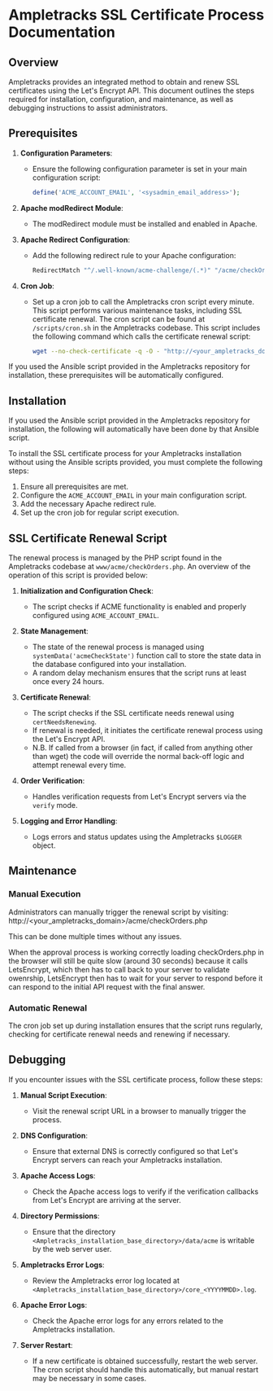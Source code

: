 # Ampletracks SSL Certificate Process Documentation

## Overview
Ampletracks provides an integrated method to obtain and renew SSL certificates using the Let's Encrypt API. This document outlines the steps required for installation, configuration, and maintenance, as well as debugging instructions to assist administrators.

## Prerequisites

1. **Configuration Parameters**:
    - Ensure the following configuration parameter is set in your main configuration script:
      ```php
      define('ACME_ACCOUNT_EMAIL', '<sysadmin_email_address>');
      ```
    
2. **Apache modRedirect Module**:
    - The modRedirect module must be installed and enabled in Apache.

3. **Apache Redirect Configuration**:
    - Add the following redirect rule to your Apache configuration:
      ```apache
      RedirectMatch "^/.well-known/acme-challenge/(.*)" "/acme/checkOrders.php?mode=verify&filename=$1"
      ```

4. **Cron Job**:
    - Set up a cron job to call the Ampletracks cron script every minute. This script performs various maintenance tasks, including SSL certificate renewal. The cron script can be found at `/scripts/cron.sh` in the Ampletracks codebase. This script includes the following command which calls the certificate renewal script:
      ```sh
      wget --no-check-certificate -q -O - "http://<your_ampletracks_domain>/acme/checkOrders.php" &
      ```

If you used the Ansible script provided in the Ampletracks repository for installation, these prerequisites will be automatically configured.

## Installation

If you used the Ansible script provided in the Ampletracks repository for installation, the following will automatically have been done by that Ansible script.

To install the SSL certificate process for your Ampletracks installation without using the Ansible scripts provided, you must complete the following steps:
1. Ensure all prerequisites are met.
2. Configure the `ACME_ACCOUNT_EMAIL` in your main configuration script.
3. Add the necessary Apache redirect rule.
4. Set up the cron job for regular script execution.


## SSL Certificate Renewal Script
The renewal process is managed by the PHP script found in the Ampletracks codebase at `www/acme/checkOrders.php`. An overview of the operation of this script is provided below:

1. **Initialization and Configuration Check**:
    - The script checks if ACME functionality is enabled and properly configured using `ACME_ACCOUNT_EMAIL`.
   
2. **State Management**:
    - The state of the renewal process is managed using `systemData('acmeCheckState')` function call to store the state data in the database configured into your installation.
    - A random delay mechanism ensures that the script runs at least once every 24 hours.

3. **Certificate Renewal**:
    - The script checks if the SSL certificate needs renewal using `certNeedsRenewing`.
    - If renewal is needed, it initiates the certificate renewal process using the Let's Encrypt API.
    - N.B. If called from a browser (in fact, if called from anything other than wget) the code will override the normal back-off logic and attempt renewal every time.

4. **Order Verification**:
    - Handles verification requests from Let's Encrypt servers via the `verify` mode.

5. **Logging and Error Handling**:
    - Logs errors and status updates using the Ampletracks `$LOGGER` object.

## Maintenance

### Manual Execution
Administrators can manually trigger the renewal script by visiting:
http://<your_ampletracks_domain>/acme/checkOrders.php

This can be done multiple times without any issues.

When the approval process is working correctly loading checkOrders.php in the browser will still be quite slow (around 30 seconds) because it calls LetsEncrypt, which then has to call back to your server to validate owenrship, LetsEncrypt then has to wait for your server to respond before it can respond to the initial API request with the final answer.

### Automatic Renewal
The cron job set up during installation ensures that the script runs regularly, checking for certificate renewal needs and renewing if necessary.

## Debugging

If you encounter issues with the SSL certificate process, follow these steps:

1. **Manual Script Execution**:
    - Visit the renewal script URL in a browser to manually trigger the process.

2. **DNS Configuration**:
    - Ensure that external DNS is correctly configured so that Let's Encrypt servers can reach your Ampletracks installation.

3. **Apache Access Logs**:
    - Check the Apache access logs to verify if the verification callbacks from Let's Encrypt are arriving at the server.

4. **Directory Permissions**:
    - Ensure that the directory `<Ampletracks_installation_base_directory>/data/acme` is writable by the web server user.

5. **Ampletracks Error Logs**:
    - Review the Ampletracks error log located at `<Ampletracks_installation_base_directory>/core_<YYYYMMDD>.log`.

6. **Apache Error Logs**:
    - Check the Apache error logs for any errors related to the Ampletracks installation.

7. **Server Restart**:
    - If a new certificate is obtained successfully, restart the web server. The cron script should handle this automatically, but manual restart may be necessary in some cases.
